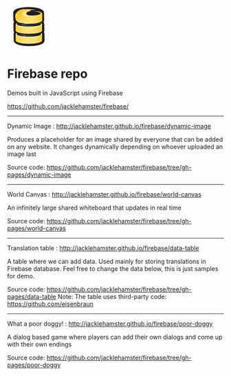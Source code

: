 ![Firebase](https://raw.githubusercontent.com/jacklehamster/firebase/gh-pages/images/firebase_100x100.png)

# Firebase repo
Demos built in JavaScript using Firebase

https://github.com/jacklehamster/firebase/


____

Dynamic Image : http://jacklehamster.github.io/firebase/dynamic-image

Produces a placeholder for an image shared by everyone that can be added on any website. It changes dynamically depending on whoever uploaded an image last

Source code: https://github.com/jacklehamster/firebase/tree/gh-pages/dynamic-image

____


World Canvas : http://jacklehamster.github.io/firebase/world-canvas

An infinitely large shared whiteboard that updates in real time

Source code: https://github.com/jacklehamster/firebase/tree/gh-pages/world-canvas
 
 ____

Translation table : http://jacklehamster.github.io/firebase/data-table

A table where we can add data. Used mainly for storing translations in Firebase database. Feel free to change the data below, this is just samples for demo.

Source code: https://github.com/jacklehamster/firebase/tree/gh-pages/data-table
Note: The table uses third-party code: https://github.com/eisenbraun
 
____
 
What a poor doggy! : http://jacklehamster.github.io/firebase/poor-doggy

A dialog based game where players can add their own dialogs and come up with their own endings

Source code: https://github.com/jacklehamster/firebase/tree/gh-pages/poor-doggy
